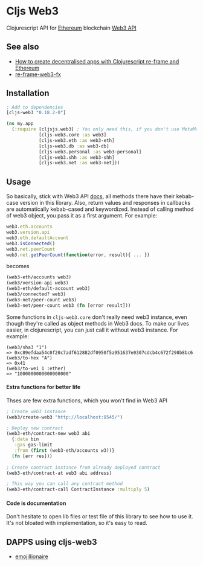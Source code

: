 # Cljs Web3

Clojurescript API for [Ethereum](https://ethereum.org/) blockchain [Web3 API](https://github.com/ethereum/wiki/wiki/JavaScript-API)

## See also
* [How to create decentralised apps with Clojurescript re-frame and Ethereum](https://medium.com/@matus.lestan/how-to-create-decentralised-apps-with-clojurescript-re-frame-and-ethereum-81de24d72ff5#.kul24x62l)
* [re-frame-web3-fx](https://medium.com/@matus.lestan/how-to-create-decentralised-apps-with-clojurescript-re-frame-and-ethereum-81de24d72ff5#.kul24x62l)

## Installation
```clojure
; Add to dependencies
[cljs-web3 "0.18.2-0"]
```
```clojure
(ns my.app
  (:require [cljsjs.web3] ; You only need this, if you don't use MetaMask extension or Mist browser
            [cljs-web3.core :as web3]
            [cljs-web3.eth :as web3-eth]
            [cljs-web3.db :as web3-db]
            [cljs-web3.personal :as web3-personal]
            [cljs-web3.shh :as web3-shh]
            [cljs-web3.net :as web3-net]))
```

## Usage
So basically, stick with Web3 API [docs](https://github.com/ethereum/wiki/wiki/JavaScript-API), all methods there have their kebab-case version in this library. Also, return values and responses in callbacks are automatically kebab-cased and keywordized. Instead of calling method of web3 object, you pass it as a first argument. For example:
```javascript
web3.eth.accounts
web3.version.api
web3.eth.defaultAccount
web3.isConnected()
web3.net.peerCount
web3.net.getPeerCount(function(error, result){ ... })
```
becomes
```clojure
(web3-eth/accounts web3)
(web3/version-api web3)
(web3-eth/default-account web3)
(web3/connected? web3)
(web3-net/peer-count web3)
(web3-net/peer-count web3 (fn [error result]))
```

Some functions in `cljs-web3.core` don't really need web3 instance, even though they're called as object methods in Web3 docs. To make our lives easier, in clojurescript, you can just call it without web3 instance. For example:
```
(web3/sha3 "1")
=> 0xc89efdaa54c0f20c7adf612882df0950f5a951637e0307cdcb4c672f298b8bc6
(web3/to-hex "A")
=> 0x41
(web3/to-wei 1 :ether)
=> "1000000000000000000"
```
#### Extra functions for better life
Thses are few extra functions, which you won't find in Web3 API
```clojure
; Create web3 instance
(web3/create-web3 "http://localhost:8545/")

; Deploy new contract
(web3-eth/contract-new web3 abi
  {:data bin
   :gas gas-limit
   :from (first (web3-eth/accounts w3))}
  (fn [err res]))
  
; Create contract instance from already deployed contract
(web3-eth/contract-at web3 abi address)

; This way you can call any contract method
(web3-eth/contract-call ContractInstance :multiply 5)
```

#### Code is documentation
Don't hesitate to open lib files or test file of this library to see how to use it. It's not bloated with implementation, so it's easy to read.

## DAPPS using cljs-web3
* [emojillionaire](https://github.com/madvas/emojillionaire)
